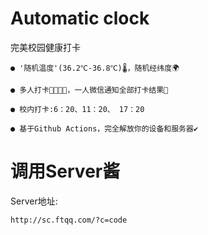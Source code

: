 Automatic clock
=

完美校园健康打卡


```
● '随机温度'(36.2℃-36.8℃)🌡，随机经纬度🌍

● 多人打卡👨‍👩‍👧‍👧，一人微信通知全部打卡结果💬

● 校内打卡:6：20、11：20、 17：20

● 基于Github Actions，完全解放你的设备和服务器✔
```

调用Server酱
=

Server地址:
```
http://sc.ftqq.com/?c=code
```
